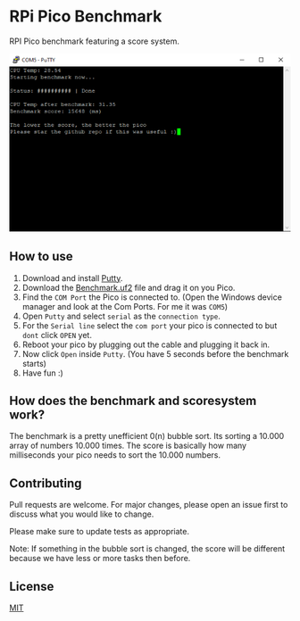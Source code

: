 # RPi Pico Benchmark

RPI Pico benchmark featuring a score system.

![alt text](https://github.com/IlNevioIl/pico-benchmark/blob/main/pico.PNG)

## How to use

1. Download and install [Putty](https://www.putty.org/).
2. Download the [Benchmark.uf2](https://github.com/IlNevioIl/pico-benchmark/releases) file and drag it on you Pico.
3. Find the `COM Port` the Pico is connected to. (Open the Windows device manager and look at the Com Ports. For me it was `COM5`)
4. Open `Putty` and select `serial` as the `connection type`.
5. For the `Serial line` select the `com port` your pico is connected to but `dont` click `OPEN` yet.
6. Reboot your pico by plugging out the cable and plugging it back in.
7. Now click `Open` inside `Putty`. (You have 5 seconds before the benchmark starts)
8. Have fun :)

## How does the benchmark and scoresystem work?
The benchmark is a pretty unefficient 0(n) bubble sort. Its sorting a 10.000 array of numbers 10.000 times.
The score is basically how many milliseconds your pico needs to sort the 10.000 numbers.

## Contributing
Pull requests are welcome. For major changes, please open an issue first to discuss what you would like to change.

Please make sure to update tests as appropriate.

Note: If something in the bubble sort is changed, the score will be different because we have less or more tasks then before.

## License
[MIT](https://choosealicense.com/licenses/mit/)
